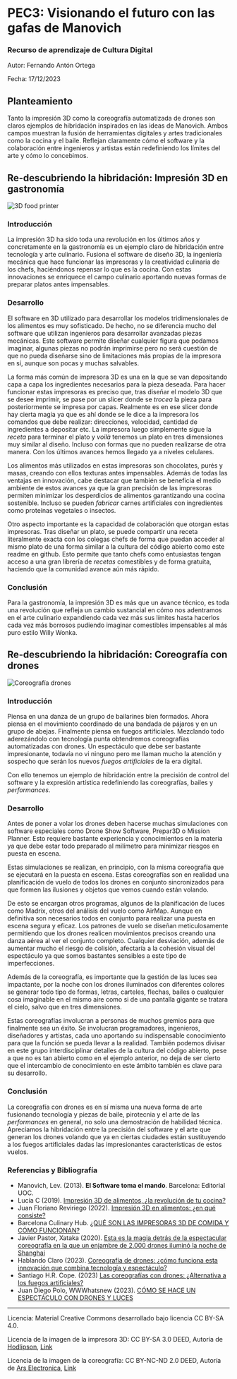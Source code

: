 # PEC3: Visionando el futuro con las gafas de Manovich

### Recurso de aprendizaje de Cultura Digital

Autor: Fernando Antón Ortega

Fecha: 17/12/2023

## Planteamiento

Tanto la impresión 3D como la coreografía automatizada de drones  son claros ejemplos de hibridación inspirados en las ideas de Manovich. Ambos campos muestran la fusión de herramientas digitales y artes tradicionales como la cocina y el baile. Reflejan claramente cómo el software y la colaboración entre ingenieros y artistas están redefiniendo los límites del arte y cómo lo concebimos. 

## Re-descubriendo la hibridación: Impresión 3D en gastronomía

![3D food printer](https://upload.wikimedia.org/wikipedia/en/9/96/Fab%40Home_Model_2_3D_printer.jpg)

### Introducción

La impresión 3D ha sido toda una revolución en los últimos años y concretamente en la gastronomía es un ejemplo claro de hibridación entre tecnología y arte culinario. Fusiona el software de diseño 3D, la ingeniería mecánica que hace funcionar las impresoras y la creatividad culinaria de los chefs, haciéndonos repensar lo que es la cocina. Con estas innovaciones se enriquece el campo culinario aportando nuevas formas de preparar platos antes impensables.

### Desarrollo

El software en 3D utilizado para desarrollar los modelos tridimensionales de los alimentos es muy sofisticado. De hecho, no se diferencia mucho del software que utilizan ingenieros para desarrollar avanzadas piezas mecánicas. Este software permite diseñar cualquier figura que podamos imaginar, algunas piezas no podrán imprimirse pero no será cuestión de que no pueda diseñarse sino de limitaciones más propias de la impresora en sí, aunque son pocas y muchas salvables.

La forma más común de impresora 3D es una en la que se van depositando capa a capa los ingredientes necesarios para la pieza deseada. Para hacer funcionar estas impresoras es preciso que, tras diseñar el modelo 3D que se desee imprimir, se pase por un slicer donde se *trocea* la pieza para posteriormente se impresa por capas. Realmente es en ese slicer donde hay cierta magia ya que es ahí donde se le dice a la impresora los comandos que debe realizar: direcciones, velocidad, cantidad de ingredientes a depositar etc. La impresora luego simplemente sigue la *receta* para terminar el plato y *voilà* tenemos un plato en tres dimensiones muy similar al diseño. Incluso con formas que no pueden realizarse de otra manera. Con los últimos avances hemos llegado ya a niveles celulares.

Los alimentos más utilizados en estas impresoras son chocolates, purés y masas, creando con ellos texturas antes impensables. Además de todas las ventajas en innovación, cabe destacar que también se beneficia el medio ambiente de estos avances ya que la gran precisión de las impresoras permiten minimizar los desperdicios de alimentos garantizando una cocina sostenible. Incluso se pueden *fabricar* carnes artificiales con ingredientes como proteínas vegetales o insectos.

Otro aspecto importante es la capacidad de colaboración que otorgan estas impresoras. Tras diseñar un plato, se puede compartir una receta literalmente exacta con los colegas chefs de forma que puedan acceder al mismo plato de una forma similar a la cultura del código abierto como este readme en github.
Esto permite que tanto chefs como entusiastas tengan acceso a una gran librería de *recetas* comestibles y de forma gratuita, haciendo que la comunidad avance aún más rápido.

### Conclusión

Para la gastronomía, la impresión 3D es más que un avance técnico, es toda una revolución que refleja un cambio sustancial en cómo nos adentramos en el arte culinario expandiendo cada vez más sus límites hasta hacerlos cada vez más borrosos pudiendo imaginar comestibles impensables al más puro estilo Willy Wonka.

## Re-descubriendo la hibridación: Coreografía con drones

![Coreografía drones](https://live.staticflickr.com/7435/27669045966_f7c9e0e95b_c.jpg)

### Introducción

Piensa en una danza de un grupo de bailarines bien formados. Ahora piensa en el movimiento coordinado de una bandada de pájaros y en un grupo de abejas. Finalmente piensa en fuegos artificiales. Mezclando todo aderezándolo con tecnología punta obtendremos coreografías automatizadas con drones. Un espectáculo que debe ser bastante impresionante, todavía no vi ninguno pero me llaman mucho la atención y sospecho que serán los nuevos *fuegos artificiales* de la era digital.

Con ello tenemos un ejemplo de hibridación entre la precisión de control del software y la expresión artística redefiniendo las coreografías, bailes y *performances*.

### Desarrollo

Antes de poner a volar los drones deben hacerse muchas simulaciones con software especiales como Drone Show Software, Prepar3D o Mission Planner. Esto requiere bastante experiencia y conocimientos en la materia ya que debe estar todo preparado al milímetro para minimizar riesgos en puesta en escena.

Estas simulaciones se realizan, en principio, con la misma coreografía que se ejecutará en la puesta en escena. Estas coreografías son en realidad una planificación de vuelo de todos los drones en conjunto sincronizados para que formen las ilusiones y objetos que vemos cuando están volando. 

De esto se encargan otros programas, algunos de la planificación de luces como Madrix, otros del análisis del vuelo como AirMap. Aunque en definitiva son necesarios todos en conjunto para realizar una puesta en escena segura y eficaz. Los patrones de vuelo se diseñan meticulosamente permitiendo que los drones realicen movimientos precisos creando una danza aérea al ver el conjunto completo. Cualquier desviación, además de aumentar mucho el riesgo de colisión, afectaría a la cohesión visual del espectáculo ya que somos bastantes sensibles a este tipo de imperfecciones. 

Además de la coreografía, es importante que la gestión de las luces sea impactante, por la noche con los drones iluminados con diferentes colores se generar todo tipo de formas, letras, carteles, flechas, bailes o cualquier cosa imaginable en el mismo aire como si de una pantalla gigante se tratara el cielo, salvo que en tres dimensiones.

Estas coreografías involucran a personas de muchos gremios para que finalmente sea un éxito. Se involucran programadores, ingenieros, diseñadores y artistas, cada uno aportando su indispensable conocimiento para que  la función se pueda llevar a la realidad. También podemos divisar en este grupo interdisciplinar detalles de la cultura del código abierto, pese a que no es tan abierto como en el ejemplo anterior, no deja de ser cierto que el intercambio de conocimiento en este ámbito también es clave para su desarrollo.

### Conclusión

La coreografía con drones es en sí misma una nueva forma de arte fusionando tecnología y piezas de baile, pirotecnia y el arte de las *performances* en general, no solo una demostración de habilidad técnica. Apreciamos la hibridación entre la precisión del software y el arte que generan los drones volando que ya en ciertas ciudades están sustituyendo a los fuegos artificiales dadas las impresionantes características de estos vuelos.

### Referencias y Bibliografía

- Manovich, Lev. (2013). **El Software toma el mando**. Barcelona: Editorial UOC.
- Lucía C (2019). [Impresión 3D de alimentos, ¿la revolución de tu cocina?](https://www.3dnatives.com/es/impresion-3d-de-alimentos-040220192/)
- Juan Floriano Reviriego (2022). [Impresión 3D en alimentos: ¿en qué consiste?](https://www.estudiahosteleria.com/blog/cocina/impresion-3d-en-alimentos)
- Barcelona Culinary Hub. [¿QUÉ SON LAS IMPRESORAS 3D DE COMIDA Y CÓMO FUNCIONAN?](https://www.barcelonaculinaryhub.com/blog/impresora-3d-comida)
- Javier Pastor, Xataka (2020). [Esta es la magia detrás de la espectacular coreografía en la que un enjambre de 2.000 drones iluminó la noche de Shanghai](https://www.xataka.com/drones/esta-magia-detras-espectacular-coreografia-que-enjambre-2-000-drones-ilumino-noche-shanghai)
- Hablando Claro (2023). [Coreografía de drones: ¿cómo funciona esta innovación que combina tecnología y espectáculo?](https://hablandoclaro.pe/innovacion/coreografia-de-drones-como-funciona-esta-innovacion-que-combina-tecnologia-y-espectaculo)
- Santiago H.R. Cope. (2023) [Las coreografías con drones: ¿Alternativa a los fuegos artificiales?](https://www.cope.es/emisoras/castilla-y-leon/segovia-provincia/segovia/noticias/las-coreografias-con-drones-alternativa-los-fuegos-artificiales-20231123_3016160)
- Juan Diego Polo, WWWhatsnew (2023). [CÓMO SE HACE UN ESPECTÁCULO CON DRONES Y LUCES](https://wwwhatsnew.com/2023/09/25/como-se-hace-un-espectaculo-con-drones-y-luces/)

---

Licencia: Material Creative Commons desarrollado bajo licencia CC BY-SA 4.0. 

Licencia de la imagen de la impresora 3D: CC BY-SA 3.0 DEED, Autoría de [Hodlipson](https://en.wikipedia.org/w/index.php?title=User:Hodlipson&action=edit&redlink=1), [Link](https://en.wikipedia.org/wiki/File:Fab@Home_Model_2_3D_printer.jpg)

Licencia de la imagen de la coreografía: CC BY-NC-ND 2.0 DEED, Autoría de [Ars Electronica](https://www.flickr.com/photos/arselectronica/), [Link](https://www.flickr.com/photos/arselectronica/27669045966)
